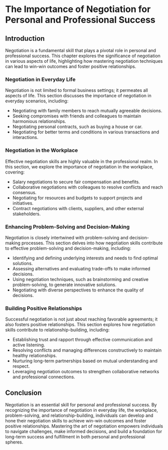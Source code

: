 # The Importance of Negotiation for Personal and Professional Success

## Introduction

Negotiation is a fundamental skill that plays a pivotal role in personal and professional success. This chapter explores the significance of negotiation in various aspects of life, highlighting how mastering negotiation techniques can lead to win-win outcomes and foster positive relationships.

### Negotiation in Everyday Life

Negotiation is not limited to formal business settings; it permeates all aspects of life. This section discusses the importance of negotiation in everyday scenarios, including:

- Negotiating with family members to reach mutually agreeable decisions.
- Seeking compromises with friends and colleagues to maintain harmonious relationships.
- Negotiating personal contracts, such as buying a house or car.
- Negotiating for better terms and conditions in various transactions and interactions.

### Negotiation in the Workplace

Effective negotiation skills are highly valuable in the professional realm. In this section, we explore the importance of negotiation in the workplace, covering:

- Salary negotiations to secure fair compensation and benefits.
- Collaborative negotiations with colleagues to resolve conflicts and reach consensus.
- Negotiating for resources and budgets to support projects and initiatives.
- Contract negotiations with clients, suppliers, and other external stakeholders.

### Enhancing Problem-Solving and Decision-Making

Negotiation is closely intertwined with problem-solving and decision-making processes. This section delves into how negotiation skills contribute to effective problem-solving and decision-making, including:

- Identifying and defining underlying interests and needs to find optimal solutions.
- Assessing alternatives and evaluating trade-offs to make informed decisions.
- Using negotiation techniques, such as brainstorming and creative problem-solving, to generate innovative solutions.
- Negotiating with diverse perspectives to enhance the quality of decisions.

### Building Positive Relationships

Successful negotiation is not just about reaching favorable agreements; it also fosters positive relationships. This section explores how negotiation skills contribute to relationship-building, including:

- Establishing trust and rapport through effective communication and active listening.
- Resolving conflicts and managing differences constructively to maintain healthy relationships.
- Nurturing long-term partnerships based on mutual understanding and respect.
- Leveraging negotiation outcomes to strengthen collaborative networks and professional connections.

## Conclusion

Negotiation is an essential skill for personal and professional success. By recognizing the importance of negotiation in everyday life, the workplace, problem-solving, and relationship-building, individuals can develop and hone their negotiation skills to achieve win-win outcomes and foster positive relationships. Mastering the art of negotiation empowers individuals to navigate challenges, make informed decisions, and build a foundation for long-term success and fulfillment in both personal and professional spheres.
